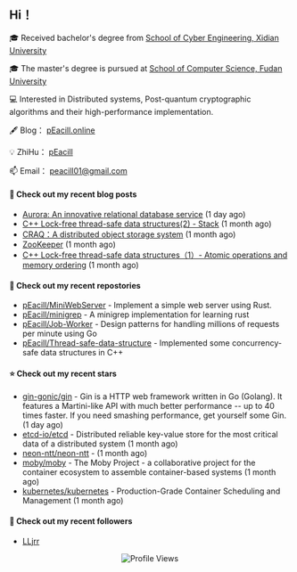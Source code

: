 ## Hi！   

🎓 Received bachelor's degree from [School of Cyber Engineering, Xidian University](https://ce.xidian.edu.cn/)

🎓 The master's degree is pursued at [School of Computer Science, Fudan University](https://cs.fudan.edu.cn/)

💻 Interested in Distributed systems, Post-quantum cryptographic algorithms and their high-performance implementation.

🖋 Blog： [pEacill.online](https://peacill.online/)

💡 ZhiHu： [pEacill](https://www.zhihu.com/people/mimanchi-61-67)

📫 Email： [peacill01@gmail.com](mailto:peacill01@gmail.com)

#### 📜 Check out my recent blog posts

- [Aurora: An innovative relational database service](https://peacill.online/post/24497.html) (1 day ago)
- [C&#43;&#43; Lock-free thread-safe data structures(2) - Stack](https://peacill.online/post/54335.html) (1 month ago)
- [CRAQ：A distributed object storage system](https://peacill.online/post/7899.html) (1 month ago)
- [ZooKeeper](https://peacill.online/post/7340.html) (1 month ago)
- [C&#43;&#43; Lock-free thread-safe data structures（1）- Atomic operations and memory ordering](https://peacill.online/post/303.html) (1 month ago)

#### 🌱 Check out my recent repostories

- [pEacill/MiniWebServer](https://github.com/pEacill/MiniWebServer) - Implement a simple web server using Rust.
- [pEacill/minigrep](https://github.com/pEacill/minigrep) - A minigrep implementation for learning rust
- [pEacill/Job-Worker](https://github.com/pEacill/Job-Worker) - Design patterns for handling millions of requests per minute using Go
- [pEacill/Thread-safe-data-structure](https://github.com/pEacill/Thread-safe-data-structure) - Implemented some concurrency-safe data structures in C&#43;&#43;

#### ⭐ Check out my recent stars

- [gin-gonic/gin](https://github.com/gin-gonic/gin) - Gin is a HTTP web framework written in Go (Golang). It features a Martini-like API with much better performance -- up to 40 times faster. If you need smashing performance, get yourself some Gin. (1 day ago)
- [etcd-io/etcd](https://github.com/etcd-io/etcd) - Distributed reliable key-value store for the most critical data of a distributed system (1 month ago)
- [neon-ntt/neon-ntt](https://github.com/neon-ntt/neon-ntt) -  (1 month ago)
- [moby/moby](https://github.com/moby/moby) - The Moby Project - a collaborative project for the container ecosystem to assemble container-based systems (1 month ago)
- [kubernetes/kubernetes](https://github.com/kubernetes/kubernetes) - Production-Grade Container Scheduling and Management (1 month ago)

#### 👯 Check out my recent followers

- [LLjrr](https://github.com/LLjrr)



<p align="center">
  <img src="https://komarev.com/ghpvc/?username=pEacill&color=blue" alt="Profile Views" />
</p>

